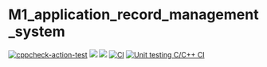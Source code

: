 # M1_application_record_management_system
[![cppcheck-action-test](https://github.com/98prasant/M1_application_record_management_system/actions/workflows/c-cpp.yml/badge.svg)](https://github.com/98prasant/M1_application_record_management_system/actions/workflows/c-cpp.yml)
![](https://api.codiga.io/project/29841/score/svg)
![](https://api.codiga.io/project/29841/status/svg)
[![CI](https://github.com/98prasant/M1_application_record_management_system/actions/workflows/linux_c_cpp.yml/badge.svg)](https://github.com/98prasant/M1_application_record_management_system/actions/workflows/linux_c_cpp.yml)
[![Unit testing C/C++ CI](https://github.com/98prasant/M1_application_record_management_system/actions/workflows/unit.yml/badge.svg)](https://github.com/98prasant/M1_application_record_management_system/actions/workflows/unit.yml)
